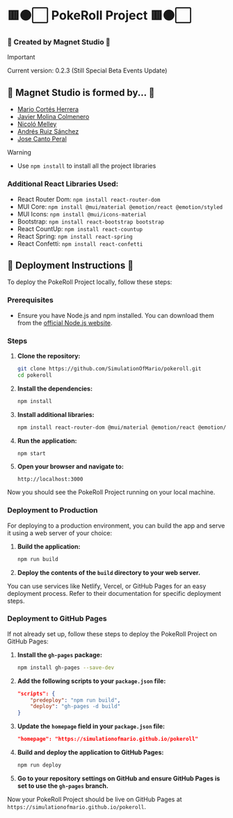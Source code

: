 # 🟥⚫⬜ PokeRoll Project 🟥⚫⬜
### 🧲 Created by Magnet Studio 🧲

> [!IMPORTANT]
> Current version: 0.2.3 (Still Special Beta Events Update)

## 📜 Magnet Studio is formed by... 📜
- [Mario Cortés Herrera](https://github.com/SimulationOfMario)
- [Javier Molina Colmenero](https://github.com/CreatorBeastGD)
- [Nicoló Melley](https://github.com/Mel-Nicolo)
- [Andrés Ruiz Sánchez](https://github.com/andresruiiz)
- [Jose Canto Peral](https://github.com/Anon2148)

> [!WARNING]
> - Use ```npm install``` to install all the project libraries

### Additional React Libraries Used:
- React Router Dom: ```npm install react-router-dom```
- MUI Core: ```npm install @mui/material @emotion/react @emotion/styled```
- MUI Icons: ```npm install @mui/icons-material```
- Bootstrap: ```npm install react-bootstrap bootstrap```
- React CountUp: ```npm install react-countup```
- React Spring: ```npm install react-spring```
- React Confetti: ```npm install react-confetti```

## 🚀 Deployment Instructions 🚀

To deploy the PokeRoll Project locally, follow these steps:

### Prerequisites
- Ensure you have Node.js and npm installed. You can download them from the [official Node.js website](https://nodejs.org/).

### Steps

1. **Clone the repository:**
    ```sh
    git clone https://github.com/SimulationOfMario/pokeroll.git
    cd pokeroll
    ```

2. **Install the dependencies:**
    ```sh
    npm install
    ```

3. **Install additional libraries:**
    ```sh
    npm install react-router-dom @mui/material @emotion/react @emotion/styled @mui/icons-material react-bootstrap bootstrap react-countup react-spring react-confetti
    ```

4. **Run the application:**
    ```sh
    npm start
    ```

5. **Open your browser and navigate to:**
    ```
    http://localhost:3000
    ```

Now you should see the PokeRoll Project running on your local machine.

### Deployment to Production

For deploying to a production environment, you can build the app and serve it using a web server of your choice:

1. **Build the application:**
    ```sh
    npm run build
    ```

2. **Deploy the contents of the `build` directory to your web server.** 

You can use services like Netlify, Vercel, or GitHub Pages for an easy deployment process. Refer to their documentation for specific deployment steps.

### Deployment to GitHub Pages

If not already set up, follow these steps to deploy the PokeRoll Project on GitHub Pages:

1. **Install the `gh-pages` package:**
    ```sh
    npm install gh-pages --save-dev
    ```

2. **Add the following scripts to your `package.json` file:**
    ```json
    "scripts": {
        "predeploy": "npm run build",
        "deploy": "gh-pages -d build"
    }
    ```

3. **Update the `homepage` field in your `package.json` file:**
    ```json
    "homepage": "https://simulationofmario.github.io/pokeroll"
    ```

4. **Build and deploy the application to GitHub Pages:**
    ```sh
    npm run deploy
    ```

5. **Go to your repository settings on GitHub and ensure GitHub Pages is set to use the `gh-pages` branch.**

Now your PokeRoll Project should be live on GitHub Pages at `https://simulationofmario.github.io/pokeroll`.